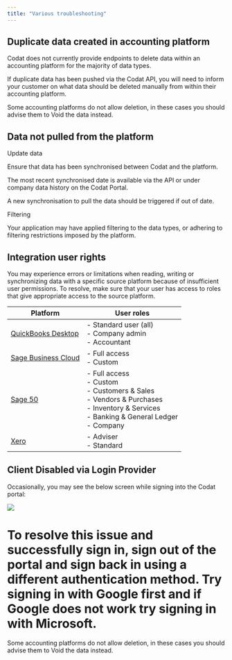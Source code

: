 ```yaml
---
title: "Various troubleshooting"
---
```



## Duplicate data created in accounting platform

Codat does not currently provide endpoints to delete data within an accounting platform for the majority of data types.

If duplicate data has been pushed via the Codat API, you will need to inform your customer on what data should be deleted manually from within their accounting platform.

Some accounting platforms do not allow deletion, in these cases you should advise them to Void the data instead.

## Data not pulled from the platform
Update data

Ensure that data has been synchronised between Codat and the platform.

The most recent synchronised date is available via the API or under company data history on the Codat Portal.

A new synchronisation to pull the data should be triggered if out of date.

Filtering

Your application may have applied filtering to the data types, or adhering to filtering restrictions imposed by the platform.

## Integration user rights

You may experience errors or limitations when reading, writing or synchronizing data with a specific source platform because of insufficient user permissions. To resolve, make sure that your user has access to roles that give appropriate access to the source platform.

| Platform            | User roles                                                                                                                                                                    |
|---------------------|-------------------------------------------------------------------------------------------------------------------------------------------------------------------------------|
| [QuickBooks Desktop](https://quickbooks.intuit.com/learn-support/global/manage-your-account/what-different-types-of-users-can-i-add-to-my-company/00/382355)  |  - Standard user (all)<br/>- Company admin <br/> - Accountant                                                                              |
| [Sage Business Cloud](https://help.accounting.sage.com/en-gb/accounting/manage-your-subscription/user-management.html) |  - Full access <br/> - Custom                                                                                                                                          |
| [Sage 50](https://help-sage50.na.sage.com/en-us/2019/Content/USERS/Role_Setup.htm)             |  - Full access <br/> - Custom <br/> - Customers & Sales <br/> - Vendors & Purchases <br/>- Inventory & Services <br/> - Banking & General Ledger <br/> - Company     |
| [Xero](https://central.xero.com/s/article/User-roles-and-permissions-in-Xero-Business-edition?userregion=true)                |  - Adviser <br/> - Standard                                                                                                                                            |

## Client Disabled via Login Provider

Occasionally, you may see the below screen while signing into the Codat portal:

![](/img/knowledge-base/client-disabled.png)

To resolve this issue and successfully sign in, sign out of the portal and sign back in using a different authentication method. Try signing in with Google first and if Google does not work try signing in with Microsoft.
=======
Some accounting platforms do not allow deletion, in these cases you should advise them to Void the data instead.
